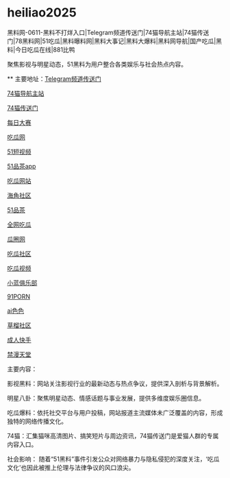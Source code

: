 # heiliao2025
黑料网-0611-黑料不打烊入口|Telegram频道传送门|74猫导航主站|74猫传送门|78黑料网|51吃瓜|黑料曝料网|黑料大事记|黑料大爆料|黑料网导航|国产吃瓜|黑料|今日吃瓜在线|881比鸭

聚焦影视与明星动态，51黑料为用户整合各类娱乐与社会热点内容。

** 主要地址：<a href="https://74mao.com/">Telegram频道传送门</a>

<a href="https://74mao.com/">74猫导航主站</a>

<a href="https://74mao.com/">74猫传送门</a>

<a href="https://pc1-26.pages.dev/">每日大赛</a>

<a href="https://cg1-39.pages.dev/">吃瓜网</a>

<a href="https://pc2-25.pages.dev/">51短视频</a>

<a href="https://pc10-24.pages.dev/">51品茶app</a>

<a href="https://cg1-27.pages.dev/">吃瓜网站</a>

<a href="https://cg8-12.pages.dev/">海角社区</a>

<a href="https://pc8-34.pages.dev/">51品茶</a>

<a href="https://cg4-21.pages.dev/">全网吃瓜</a>

<a href="https://cg6-21.pages.dev/">瓜圈网</a>

<a href="https://cg5-24.pages.dev/">吃瓜社区</a>

<a href="https://cg9-07.pages.dev/">吃瓜视频</a>

<a href="https://xiao-lan.pages.dev/">小蓝俱乐部</a>

<a href="https://porn05.pages.dev/">91PORN</a>

<a href="https://aisese.pages.dev/">ai色色</a>

<a href="https://cao-liu.pages.dev/">草榴社区</a>

<a href="https://chengren-05.pages.dev/">成人快手</a>

<a href="https://jin-man.pages.dev/">禁漫天堂</a>

主要内容：

影视黑料：网站关注影视行业的最新动态与热点争议，提供深入剖析与背景解析。

明星八卦：聚焦明星动态、情感话题与事业发展，提供多维度娱乐圈信息。

吃瓜爆料：依托社交平台与用户投稿，网站报道主流媒体未广泛覆盖的内容，形成独特的网络传播文化。

74猫：汇集猫咪高清图片、搞笑短片与周边资讯，74猫传送门是爱猫人群的专属内容入口。

社会影响：
随着“51黑料”事件引发公众对网络暴力与隐私侵犯的深度关注，‘吃瓜文化’也因此被推上伦理与法律争议的风口浪尖。
